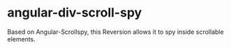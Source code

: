 angular-div-scroll-spy
======================

Based on Angular-Scrollspy, this Reversion allows it to spy inside scrollable elements.
